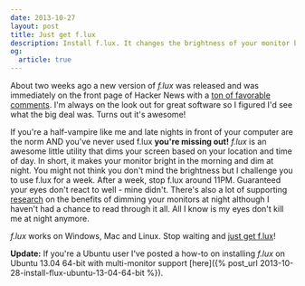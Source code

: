 ```yaml
---
date: 2013-10-27
layout: post
title: Just get f.lux 
description: Install f.lux. It changes the brightness of your monitor based on the time of day. You can thank me later.
og:
  article: true
---
```


About two weeks ago a new version of *f.lux* was released and was immediately on the front page of Hacker News with a
[ton of favorable comments](https://news.ycombinator.com/item?id=6559077). I'm always on the look out for great software
so I figured I'd see what the big deal was. Turns out it's awesome!

If you're a half-vampire like me and late nights in front of your computer are the norm AND you've never used f.lux **you're missing out!**
*f.lux* is an awesome little utility that dims your screen based on your location and time of day. In short, it makes your
monitor bright in the morning and dim at night. You might not think you don't mind the brightness but I challenge you 
to use f.lux for a week. After a week, stop f.lux around 11PM.  Guaranteed your eyes don't react to well - mine didn't.
There's also a lot of supporting [research](http://justgetflux.com/research.html) on the benefits of dimming your 
monitors at night although I haven't had a chance to read through it all. All I know is my eyes don't kill me at night anymore.

*f.lux* works on Windows, Mac and Linux. Stop waiting and [just get f.lux](http://justgetflux.com)!

**Update:** If you're a Ubuntu user I've posted a how-to on installing *f.lux* on
Ubuntu 13.04 64-bit with multi-monitor support [here]({% post_url 2013-10-28-install-flux-ubuntu-13-04-64-bit %}).
